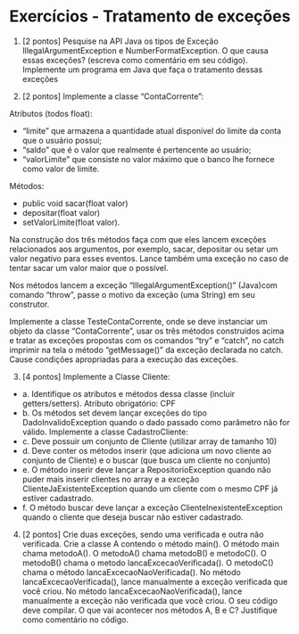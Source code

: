 # Exercícios - Tratamento de exceções

1. [2 pontos] Pesquise na API Java os tipos de Exceção IllegalArgumentException e NumberFormatException. O que causa essas exceções? (escreva como comentário em seu código). Implemente um programa em Java que faça o tratamento dessas exceções
 
2. [2 pontos] Implemente a classe “ContaCorrente”:

Atributos (todos float):
 * “limite” que armazena a quantidade atual disponível do limite da conta que o usuário possui;
* “saldo” que é o valor que realmente é pertencente ao usuário;
* “valorLimite” que consiste no valor máximo que o banco lhe fornece como valor de limite.

Métodos:
* public void sacar(float valor)
* depositar(float valor)
* setValorLimite(float valor).

Na construção dos três métodos faça com que eles lancem exceções relacionados aos argumentos, por exemplo, sacar, depositar ou setar um valor negativo para esses eventos. Lance também uma exceção no caso de tentar sacar um valor maior que o possível.

Nos métodos lancem a exceção “IllegalArgumentException()” (Java)com comando “throw”, passe o motivo da exceção (uma String) em seu construtor.

Implemente a classe TesteContaCorrente, onde se deve instanciar um objeto da classe “ContaCorrente”, usar os três métodos construídos acima e tratar as exceções propostas com os comandos “try” e “catch”, no catch imprimir na tela o método “getMessage()” da exceção declarada no catch. Cause condições apropriadas para a execução das exceções.

3. [4 pontos] Implemente a Classe Cliente:

*  a. Identifique os atributos e métodos dessa classe (incluir getters/setters).  Atributo obrigatório: CPF
*  b. Os métodos set devem lançar exceções do tipo DadoInvalidoException quando o dado passado como parâmetro não for válido.
            Implemente a classe CadastroCliente:
*  c. Deve possuir um conjunto de Cliente (utilizar array de tamanho 10)
*  d. Deve conter os métodos inserir (que adiciona um novo cliente ao conjunto de Cliente) e o buscar (que busca um cliente no conjunto)
*  e. O método inserir deve lançar a RepositorioException quando não puder mais inserir clientes no array e a exceção ClienteJaExistenteException quando um cliente com o mesmo CPF já estiver cadastrado.
*  f. O método buscar deve lançar a exceção ClienteInexistenteException quando o cliente que deseja buscar não estiver cadastrado.

4. [2 pontos] Crie duas exceções, sendo uma verificada e outra não verificada. Crie a classe A contendo o método main(). O método main chama metodoA(). O metodoA() chama metodoB() e metodoC(). O metodoB() chama o metodo lancaExcecaoVerificada(). O metodoC() chama o método lancaExcecaoNaoVerificada(). No método lancaExcecaoVerificada(), lance manualmente a exceção verificada que você criou. No método lancaExcecaoNaoVerificada(), lance manualmente a exceção não verificada que você criou. O seu código deve compilar. O que vai acontecer nos métodos A, B e C? Justifique como comentário no código.
